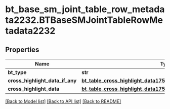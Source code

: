 # bt_base_sm_joint_table_row_metadata2232.BTBaseSMJointTableRowMetadata2232

## Properties
Name | Type | Description | Notes
------------ | ------------- | ------------- | -------------
**bt_type** | **str** |  | [optional] 
**cross_highlight_data_if_any** | [**bt_table_cross_highlight_data1753.BTTableCrossHighlightData1753**](BTTableCrossHighlightData1753.md) |  | [optional] 
**cross_highlight_data** | [**bt_table_cross_highlight_data1753.BTTableCrossHighlightData1753**](BTTableCrossHighlightData1753.md) |  | [optional] 

[[Back to Model list]](../README.md#documentation-for-models) [[Back to API list]](../README.md#documentation-for-api-endpoints) [[Back to README]](../README.md)


